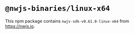 # `@nwjs-binaries/linux-x64`

This npm package contains `nwjs-sdk-v0.61.0-linux-x64` from <https://nwjs.io>.
